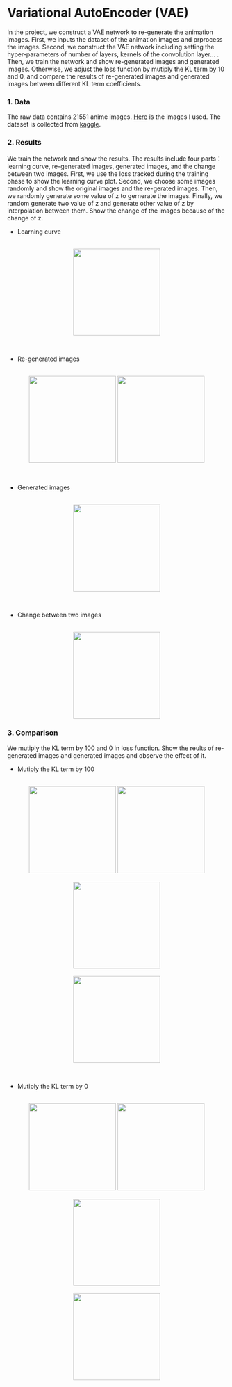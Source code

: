 # Variational AutoEncoder (VAE)
In the project, we construct a VAE network to re-generate the animation images. First, we inputs the dataset of the animation images and prprocess the images. Second, we construct the VAE network including setting the hyper-parameters of number of layers, kernels of the convolution layer... . Then, we train the network and show re-generated images and generated images. Otherwise, we adjust the loss function by mutiply the KL term by 10 and 0, and compare the results of re-generated images and generated images between different KL term 
coefficients.

### 1. Data
The raw data contains 21551 anime images. [Here](https://drive.google.com/drive/folders/1940Je8vFA8zeTcwcAYXsyTbJSwEJxz8m?usp=sharing) is the images I used. The dataset is collected from [kaggle](https://www.kaggle.com/soumikrakshit/anime-faces).

### 2. Results
We train the network and show the results. The results include four parts：learning curve, re-generated images, generated images, and the change between two images. First, we use the loss tracked during the training phase to show the learning curve plot. Second, we choose some images randomly and show the original images and the re-gerated images. Then, we randomly generate some value of z to gernerate the images. Finally, we random generate two value of z and generate other value of z by interpolation between them. Show the change of the images because of the change of z.  

* Learning curve  
&emsp;
<div align="center">
<img src="https://github.com/sumiianng/image_storage/blob/main/VAE/loss.png" height="200px">
</div>

&emsp;
* Re-generated images  
&emsp;
<div align="center">
<img src="https://github.com/sumiianng/image_storage/blob/main/VAE/original_img2.png" height="200px">
<img src="https://github.com/sumiianng/image_storage/blob/main/VAE/regenerate_img2.png" height="200px">
</div>

&emsp;
* Generated images  
&emsp;
<div align="center">
<img src="https://github.com/sumiianng/image_storage/blob/main/VAE/generate_img2.png" height="200px">
</div>

&emsp;
* Change between two images  
&emsp;
<div align="center">
<img src="https://github.com/sumiianng/image_storage/blob/main/VAE/images_change2.png" width="200px">
</div>

### 3. Comparison
We mutiply the KL term by 100 and 0 in loss function. Show the reults of re-generated images and generated images and observe the effect of it.

* Mutiply the KL term by 100  
&emsp;
<div align="center">
<img src="https://github.com/sumiianng/image_storage/blob/main/VAE/original_img_100_2.png" height="200px">
<img src="https://github.com/sumiianng/image_storage/blob/main/VAE/regenerate_img_100_2.png" height="200px">
</div>
&emsp;
<div align="center">
<img src="https://github.com/sumiianng/image_storage/blob/main/VAE/generate_img_100_2.png" height="200px">
</div>
&emsp;
<div align="center">
<img src="https://github.com/sumiianng/image_storage/blob/main/VAE/images_change_100_2.png" width="200px">
</div>

&emsp;
*  Mutiply the KL term by 0  
&emsp;
<div align="center">
<img src="https://github.com/sumiianng/image_storage/blob/main/VAE/original_img_0_2.png" height="200px">
<img src="https://github.com/sumiianng/image_storage/blob/main/VAE/regenerate_img_0_2.png" height="200px">
</div>
&emsp;
<div align="center">
<img src="https://github.com/sumiianng/image_storage/blob/main/VAE/generate_img_0_2.png" height="200px">
</div>
&emsp;
<div align="center">
<img src="https://github.com/sumiianng/image_storage/blob/main/VAE/images_change_0_2.png" width="200px">
</div>
